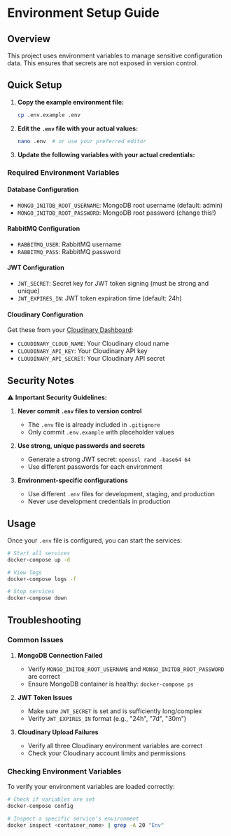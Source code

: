 # Environment Setup Guide

## Overview
This project uses environment variables to manage sensitive configuration data. This ensures that secrets are not exposed in version control.

## Quick Setup

1. **Copy the example environment file:**
   ```bash
   cp .env.example .env
   ```

2. **Edit the `.env` file with your actual values:**
   ```bash
   nano .env  # or use your preferred editor
   ```

3. **Update the following variables with your actual credentials:**

### Required Environment Variables

#### Database Configuration
- `MONGO_INITDB_ROOT_USERNAME`: MongoDB root username (default: admin)
- `MONGO_INITDB_ROOT_PASSWORD`: MongoDB root password (change this!)

#### RabbitMQ Configuration
- `RABBITMQ_USER`: RabbitMQ username
- `RABBITMQ_PASS`: RabbitMQ password

#### JWT Configuration
- `JWT_SECRET`: Secret key for JWT token signing (must be strong and unique)
- `JWT_EXPIRES_IN`: JWT token expiration time (default: 24h)

#### Cloudinary Configuration
Get these from your [Cloudinary Dashboard](https://cloudinary.com/console):
- `CLOUDINARY_CLOUD_NAME`: Your Cloudinary cloud name
- `CLOUDINARY_API_KEY`: Your Cloudinary API key
- `CLOUDINARY_API_SECRET`: Your Cloudinary API secret

## Security Notes

⚠️ **Important Security Guidelines:**

1. **Never commit `.env` files to version control**
   - The `.env` file is already included in `.gitignore`
   - Only commit `.env.example` with placeholder values

2. **Use strong, unique passwords and secrets**
   - Generate a strong JWT secret: `openssl rand -base64 64`
   - Use different passwords for each environment

3. **Environment-specific configurations**
   - Use different `.env` files for development, staging, and production
   - Never use development credentials in production

## Usage

Once your `.env` file is configured, you can start the services:

```bash
# Start all services
docker-compose up -d

# View logs
docker-compose logs -f

# Stop services
docker-compose down
```

## Troubleshooting

### Common Issues

1. **MongoDB Connection Failed**
   - Verify `MONGO_INITDB_ROOT_USERNAME` and `MONGO_INITDB_ROOT_PASSWORD` are correct
   - Ensure MongoDB container is healthy: `docker-compose ps`

2. **JWT Token Issues**
   - Make sure `JWT_SECRET` is set and is sufficiently long/complex
   - Verify `JWT_EXPIRES_IN` format (e.g., "24h", "7d", "30m")

3. **Cloudinary Upload Failures**
   - Verify all three Cloudinary environment variables are correct
   - Check your Cloudinary account limits and permissions

### Checking Environment Variables

To verify your environment variables are loaded correctly:

```bash
# Check if variables are set
docker-compose config

# Inspect a specific service's environment
docker inspect <container_name> | grep -A 20 "Env"
```
